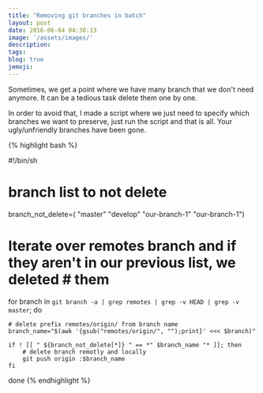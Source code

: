 ```yaml
---
title: "Removing git branches in batch"
layout: post
date: 2016-06-04 04:38:13
image: '/assets/images/'
description:
tags:
blog: true
jemoji:
---
```


Sometimes, we get a point where we have many branch that we don't need anymore. It can be a tedious task delete them one by one. 

In order to avoid that, I made a script where we just need to specify which branches we want to preserve, just run the script and that is all. Your ugly/unfriendly branches have been gone.

{% highlight bash %}

#!/bin/sh
# branch list to not delete
branch_not_delete=( "master" "develop" "our-branch-1" "our-branch-1")


# Iterate over remotes branch and if they aren't in our previous list, we deleted # them
for branch in `git branch -a | grep remotes | grep -v HEAD | grep -v master`; do

	# delete prefix remotes/origin/ from branch name
	branch_name="$(awk '{gsub("remotes/origin/", "");print}' <<< $branch)"
	
	if ! [[ " ${branch_not_delete[*]} " == *" $branch_name "* ]]; then
		# delete branch remotly and locally
    	git push origin :$branch_name
	fi
done 
{% endhighlight %}